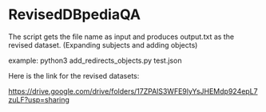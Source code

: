 # RevisedDBpediaQA


The script gets the file name as input and produces output.txt as the revised dataset. (Expanding subjects and adding objects)

example: python3 add_redirects_objects.py test.json


Here is the link for the revised datasets:

https://drive.google.com/drive/folders/17ZPAlS3WFE9lyYsJHEMdp924epL7zuLF?usp=sharing
